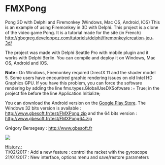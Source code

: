 # FMXPong
Pong 3D with Delphi and Firemonkey (Windows, Mac OS, Android, IOS)
This is an example of using Firemonkey in 3D with Delphi. This project is a clone of the video game Pong. It is a tutorial made for the site (in French) http://gbegreg.developpez.com/tutoriels/delphi/firemonkey/creation-jeu-3d/

The project was made with Delphi Seattle Pro with mobile plugin and it works with Delphi Berlin. You can compile and deploy it on Windows, Mac OS, Android and IOS.

<b>Note :</b> On Windows, Firemonkey required DirectX 11 and the shader model 5. Some users have encountred graphic rendering issues on old Intel HD Graphics GPU. If you have this problem, you can force the software rendering by adding the line 
   fmx.types.GlobalUseDXSoftware := True;
in the project file before the line Application.Initialize;

You can download the Android version on the <a href="https://play.google.com/store/apps/details?id=fr.gbesoft.FMXPong">Google Play Store</a>.
The Windows 32 bits version is available : <a href="http://www.gbesoft.fr/test/FMXPong.zip">http://www.gbesoft.fr/test/FMXPong.zip</a> and the 64 bits version : <a href="http://www.gbesoft.fr/test/FMXPong64.zip">http://www.gbesoft.fr/test/FMXPong64.zip</a>

Grégory Bersegeay : http://www.gbesoft.fr

<img src="https://github.com/gbegreg/FMXPong/blob/master/capture.jpg">


<u>History :</u><br>
11/02/2017 : Add a new feature : control the racket with the gyroscope<br>
21/01/2017 : New interface, options menu and save/restore parameters<br>
